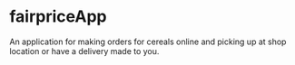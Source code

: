 # fairpriceApp
An application for making orders for cereals online and picking up at shop location or have a delivery made to you.
